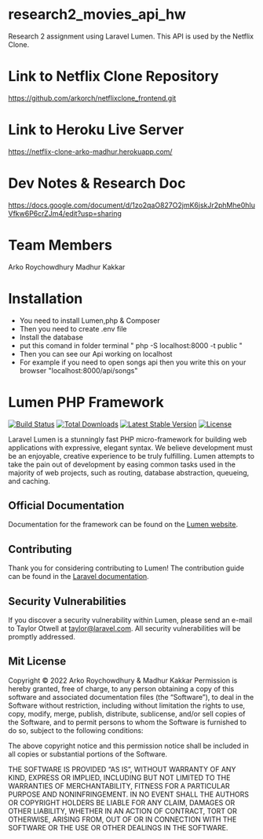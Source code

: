 # research2_movies_api_hw
Research 2 assignment using Laravel Lumen. This API is used by the Netflix Clone.

# Link to Netflix Clone Repository
https://github.com/arkorch/netflixclone_frontend.git

# Link to Heroku Live Server
https://netflix-clone-arko-madhur.herokuapp.com/

# Dev Notes & Research Doc
https://docs.google.com/document/d/1zo2qaO827O2jmK6jskJr2phMhe0hIuVfkw6P6crZJm4/edit?usp=sharing

# Team Members
Arko Roychowdhury
Madhur Kakkar

# Installation 
* You need to install Lumen,php & Composer 
* Then you need to create .env file 
* Install the database
* put this comand in folder terminal " php -S localhost:8000 -t public " 
* Then you can see our Api working on localhost
* For example if you need to open songs api then you write this on your browser "localhost:8000/api/songs"

# Lumen PHP Framework

[![Build Status](https://travis-ci.org/laravel/lumen-framework.svg)](https://travis-ci.org/laravel/lumen-framework)
[![Total Downloads](https://img.shields.io/packagist/dt/laravel/framework)](https://packagist.org/packages/laravel/lumen-framework)
[![Latest Stable Version](https://img.shields.io/packagist/v/laravel/framework)](https://packagist.org/packages/laravel/lumen-framework)
[![License](https://img.shields.io/packagist/l/laravel/framework)](https://packagist.org/packages/laravel/lumen-framework)

Laravel Lumen is a stunningly fast PHP micro-framework for building web applications with expressive, elegant syntax. We believe development must be an enjoyable, creative experience to be truly fulfilling. Lumen attempts to take the pain out of development by easing common tasks used in the majority of web projects, such as routing, database abstraction, queueing, and caching.

## Official Documentation

Documentation for the framework can be found on the [Lumen website](https://lumen.laravel.com/docs).

## Contributing

Thank you for considering contributing to Lumen! The contribution guide can be found in the [Laravel documentation](https://laravel.com/docs/contributions).

## Security Vulnerabilities

If you discover a security vulnerability within Lumen, please send an e-mail to Taylor Otwell at taylor@laravel.com. All security vulnerabilities will be promptly addressed.

## Mit License

Copyright © 2022 Arko Roychowdhury & Madhur Kakkar
Permission is hereby granted, free of charge, to any person obtaining a copy of this software and associated documentation files (the “Software”), to deal in the Software without restriction, including without limitation the rights to use, copy, modify, merge, publish, distribute, sublicense, and/or sell copies of the Software, and to permit persons to whom the Software is furnished to do so, subject to the following conditions:

The above copyright notice and this permission notice shall be included in all copies or substantial portions of the Software.

THE SOFTWARE IS PROVIDED “AS IS”, WITHOUT WARRANTY OF ANY KIND, EXPRESS OR IMPLIED, INCLUDING BUT NOT LIMITED TO THE WARRANTIES OF MERCHANTABILITY, FITNESS FOR A PARTICULAR PURPOSE AND NONINFRINGEMENT. IN NO EVENT SHALL THE AUTHORS OR COPYRIGHT HOLDERS BE LIABLE FOR ANY CLAIM, DAMAGES OR OTHER LIABILITY, WHETHER IN AN ACTION OF CONTRACT, TORT OR OTHERWISE, ARISING FROM, OUT OF OR IN CONNECTION WITH THE SOFTWARE OR THE USE OR OTHER DEALINGS IN THE SOFTWARE.
